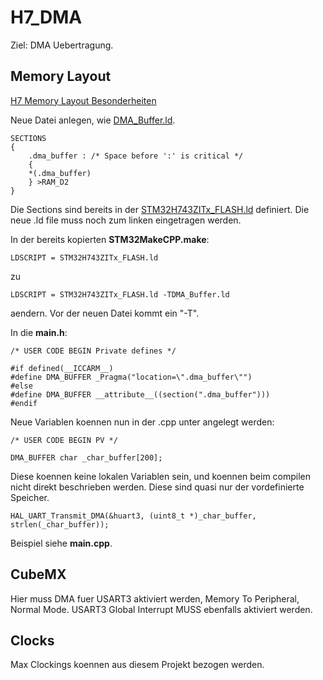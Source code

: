 # H7_DMA

Ziel: DMA Uebertragung.

## Memory Layout
[H7 Memory Layout Besonderheiten](https://community.st.com/s/article/FAQ-DMA-is-not-working-on-STM32H7-devices)

Neue Datei anlegen, wie [DMA_Buffer.ld](DMA_Buffer.ld).

```
SECTIONS
{
    .dma_buffer : /* Space before ':' is critical */
    {
    *(.dma_buffer)
    } >RAM_D2
}
```

Die Sections sind bereits in der [STM32H743ZITx_FLASH.ld](STM32H743ZITx_FLASH.ld) definiert.
Die neue .ld file muss noch zum linken eingetragen werden.

In der bereits kopierten **STM32MakeCPP.make**:
```
LDSCRIPT = STM32H743ZITx_FLASH.ld
```
zu
```
LDSCRIPT = STM32H743ZITx_FLASH.ld -TDMA_Buffer.ld 
```
aendern. Vor der neuen Datei kommt ein "-T".

In die **main.h**:
```
/* USER CODE BEGIN Private defines */

#if defined(__ICCARM__)
#define DMA_BUFFER _Pragma("location=\".dma_buffer\"")
#else
#define DMA_BUFFER __attribute__((section(".dma_buffer")))
#endif
```

Neue Variablen koennen nun in der .cpp unter  angelegt werden:

```
/* USER CODE BEGIN PV */

DMA_BUFFER char _char_buffer[200];
```
Diese koennen keine lokalen Variablen sein, und koennen beim compilen nicht direkt beschrieben werden. Diese sind quasi nur der vordefinierte Speicher.

```
HAL_UART_Transmit_DMA(&huart3, (uint8_t *)_char_buffer, strlen(_char_buffer));
```
Beispiel siehe **main.cpp**.

## CubeMX

Hier muss DMA fuer USART3 aktiviert werden, Memory To Peripheral, Normal Mode. USART3 Global Interrupt MUSS ebenfalls aktiviert werden.

## Clocks
Max Clockings koennen aus diesem Projekt bezogen werden.